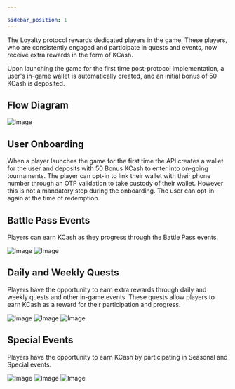 ```yaml
---

sidebar_position: 1
---
```


The Loyalty protocol rewards dedicated players in the game. These players, who are consistently engaged and participate in quests and events, now receive extra rewards in the form of KCash.

Upon launching the game for the first time post-protocol implementation, a user's in-game wallet is automatically created, and an initial bonus of 50 KCash is deposited. 


## Flow Diagram

![Image](../../../static/img/image1.png)


## User Onboarding

When a player launches the game for the first time the API creates a wallet for the user and deposits with 50 Bonus KCash to enter into on-going tournaments. The player can opt-in to link their wallet with their phone number through an OTP validation to take custody of their wallet. However this is not a mandatory step during the onboarding. The user can opt-in again at the time of redemption.

## Battle Pass Events


Players can earn KCash as they progress through the Battle Pass events.



![Image](../../../static/img/image3.png)
![Image](../../../static/img/image11.png)


## Daily and Weekly Quests

Players have the opportunity to earn extra rewards through daily and weekly quests and other in-game events. These quests allow players to earn KCash as a reward for their participation and progress.

![Image](../../../static/img/image4.png)
![Image](../../../static/img/image5.png)
![Image](../../../static/img/image8.png)


## Special Events

Players have the opportunity to earn KCash by participating in Seasonal and Special events.



![Image](../../../static/img/image5.png)
![Image](../../../static/img/image16.png)
![Image](../../../static/img/image2.png)




